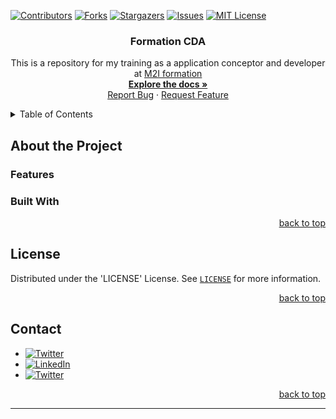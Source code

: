 <!--suppress ALL, HtmlUnknownAnchorTarget -->

<a id="readme-top"></a>

[![Contributors][contributors-shield]][contributors-url]
[![Forks][forks-shield]][forks-url]
[![Stargazers][stars-shield]][stars-url]
[![Issues][issues-shield]][issues-url]
[![MIT License][license-shield]][license-url]

<h3 align="center">Formation CDA</h3>


<div align="center">
  <p>
    This is a repository for my training as a application conceptor and developer at <a href="m2iformation.fr/">M2I formation</a>
    <br />
    <a href="https://github.com/Gabann/Formation_CDA/tree/main/documentation"><strong>Explore the docs »</strong></a>
    <br />
    <a href="https://github.com/gabann/Formation_CDA/issues">Report Bug</a>
    ·
    <a href="https://github.com/gabann/Formation_CDA/issues">Request Feature</a>
  </p>
</div>


<!-- TABLE OF CONTENTS -->
<details>
  <summary>Table of Contents</summary>
  <ol>
    <li>
      <a href="#about-the-project">About The Project</a>
      <ul>
        <li><a href="#built-with">Built With</a></li>
      </ul>
    </li>
  </ol>
</details>

<!-- ABOUT THE PROJECT -->

## About the Project

### Features

### Built With

<div align="right"><a href="#readme-top">back to top</a></div>

<!-- LICENSE -->

## License

Distributed under the 'LICENSE' License. See [`LICENSE`](https://github.com/Gabann/Formation_CDA/blob/main/LICENSE) for more information.

<div align="right"><a href="#readme-top">back to top</a></div>


<!-- CONTACT -->

## Contact

- [![Twitter][gmail-shield]][gmail-url]
- [![LinkedIn][linkedin-shield]][linkedin-url]
- [![Twitter][twitter-shield]][twitter-url]

<div align="right"><a href="#readme-top">back to top</a></div>


---------------------------------------------------------------

[repo-link]: https://github.com/Gabann/Formation_CDA

[contributors-shield]: https://img.shields.io/github/contributors/gabann/Formation_CDA.svg?style=for-the-badge

[contributors-url]: https://github.com/gabann/Formation_CDA/graphs/contributors

[forks-shield]: https://img.shields.io/github/forks/gabann/Formation_CDA.svg?style=for-the-badge

[forks-url]: https://github.com/gabann/Formation_CDA/network/members

[stars-shield]: https://img.shields.io/github/stars/gabann/Formation_CDA.svg?style=for-the-badge

[stars-url]: https://github.com/gabann/Formation_CDA/stargazers

[issues-shield]: https://img.shields.io/github/issues/gabann/Formation_CDA.svg?style=for-the-badge

[issues-url]: https://github.com/gabann/Formation_CDA/issues

[license-shield]: https://img.shields.io/github/license/gabann/Formation_CDA.svg?style=for-the-badge

[license-url]: https://github.com/gabann/Formation_CDA/blob/master/LICENSE

[linkedin-shield]: https://img.shields.io/badge/-LinkedIn-black.svg?style=for-the-badge&logo=linkedin&colorB=555

[linkedin-url]: https://linkedin.com/in/gabin-deboulogne/

[twitter-shield]: https://img.shields.io/badge/Twitter-1DA1F2?style=for-the-badge&logo=twitter&logoColor=white

[twitter-url]: https://twitter.com/gabandev

[gmail-shield]: https://img.shields.io/badge/Gmail-EA4335.svg?style=for-the-badge&logo=Gmail&logoColor=white

[gmail-url]: mailto:gabin.deboulogne@gmail.com
